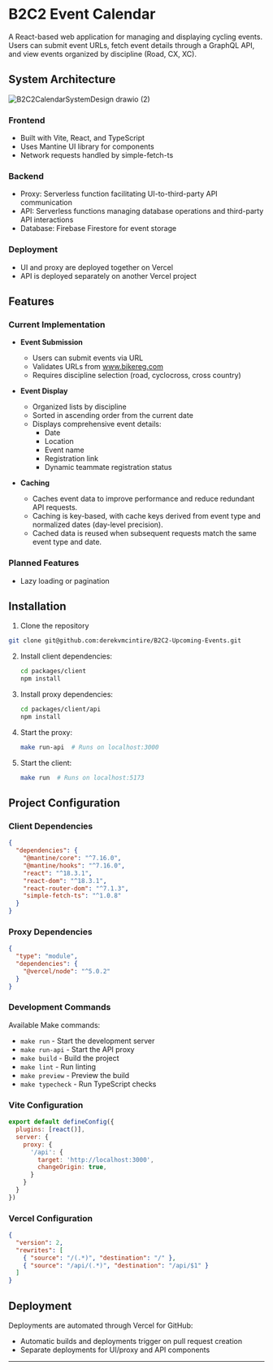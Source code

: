 # B2C2 Event Calendar

A React-based web application for managing and displaying cycling events. Users can submit event URLs, fetch event details through a GraphQL API, and view events organized by discipline (Road, CX, XC).

## System Architecture

![B2C2CalendarSystemDesign drawio (2)](https://github.com/user-attachments/assets/58b23045-9024-422f-b10d-3114a8c1b883)

### Frontend
- Built with Vite, React, and TypeScript
- Uses Mantine UI library for components
- Network requests handled by simple-fetch-ts

### Backend
- Proxy: Serverless function facilitating UI-to-third-party API communication
- API: Serverless functions managing database operations and third-party API interactions
- Database: Firebase Firestore for event storage

### Deployment
- UI and proxy are deployed together on Vercel
- API is deployed separately on another Vercel project

## Features

### Current Implementation
- **Event Submission**
  - Users can submit events via URL
  - Validates URLs from www.bikereg.com
  - Requires discipline selection (road, cyclocross, cross country)

- **Event Display**
  - Organized lists by discipline
  - Sorted in ascending order from the current date
  - Displays comprehensive event details:
    - Date
    - Location
    - Event name
    - Registration link
    - Dynamic teammate registration status

- **Caching**
  - Caches event data to improve performance and reduce redundant API requests.
  - Caching is key-based, with cache keys derived from event type and normalized dates (day-level precision).
  - Cached data is reused when subsequent requests match the same event type and date.

### Planned Features
- Lazy loading or pagination

## Installation

1. Clone the repository
```bash
git clone git@github.com:derekvmcintire/B2C2-Upcoming-Events.git
```

2. Install client dependencies:
   ```bash
   cd packages/client
   npm install
   ```

3. Install proxy dependencies:
   ```bash
   cd packages/client/api
   npm install
   ```

4. Start the proxy:
   ```bash
   make run-api  # Runs on localhost:3000
   ```

5. Start the client:
   ```bash
   make run  # Runs on localhost:5173
   ```

## Project Configuration

### Client Dependencies
```json
{
  "dependencies": {
    "@mantine/core": "^7.16.0",
    "@mantine/hooks": "^7.16.0",
    "react": "^18.3.1",
    "react-dom": "^18.3.1",
    "react-router-dom": "^7.1.3",
    "simple-fetch-ts": "^1.0.8"
  }
}
```

### Proxy Dependencies
```json
{
  "type": "module",
  "dependencies": {
    "@vercel/node": "^5.0.2"
  }
}
```

### Development Commands
Available Make commands:
- `make run` - Start the development server
- `make run-api` - Start the API proxy
- `make build` - Build the project
- `make lint` - Run linting
- `make preview` - Preview the build
- `make typecheck` - Run TypeScript checks

### Vite Configuration
```javascript
export default defineConfig({
  plugins: [react()],
  server: {
    proxy: {
      '/api': {
        target: 'http://localhost:3000',
        changeOrigin: true,
      }
    }
  }
})
```

### Vercel Configuration
```json
{
  "version": 2,
  "rewrites": [
    { "source": "/(.*)", "destination": "/" },
    { "source": "/api/(.*)", "destination": "/api/$1" }
  ]
}
```

## Deployment

Deployments are automated through Vercel for GitHub:
- Automatic builds and deployments trigger on pull request creation
- Separate deployments for UI/proxy and API components

---
